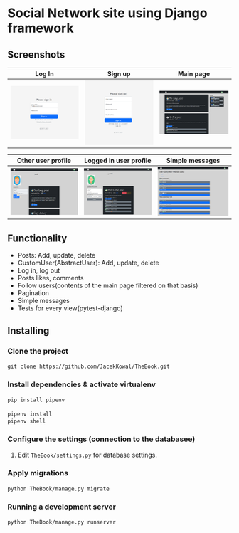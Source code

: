 # Social Network site using Django framework

## Screenshots

| Log In | Sign up | Main page |
| -------|--------------|-----------------|
| <img src="./screenshots/log_in.png" width="200"> | <img src="./screenshots/sign_up.png" width="200"> | <img src="./screenshots/main_page.png" width="200"> |

| Other user profile | Logged in user profile| Simple messages |
| ---------------|------------------|-----------------|
| <img src="./screenshots/other_user_profile.png" width="200"> | <img src="./screenshots/logged_in_user_profile.png" width="200"> | <img src="./screenshots/simple_messages.png" width="200"> |

## Functionality

- Posts: Add, update, delete
- CustomUser(AbstractUser): Add, update, delete
- Log in, log out
- Posts likes, comments
- Follow users(contents of the main page filtered on that basis)
- Pagination
- Simple messages
- Tests for every view(pytest-django)

## Installing

### Clone the project

```
git clone https://github.com/JacekKowal/TheBook.git
```

### Install dependencies & activate virtualenv

```
pip install pipenv

pipenv install
pipenv shell
```

### Configure the settings (connection to the databasee)

1. Edit `TheBook/settings.py` for database settings.

### Apply migrations

```
python TheBook/manage.py migrate
```

### Running a development server

```
python TheBook/manage.py runserver
```
